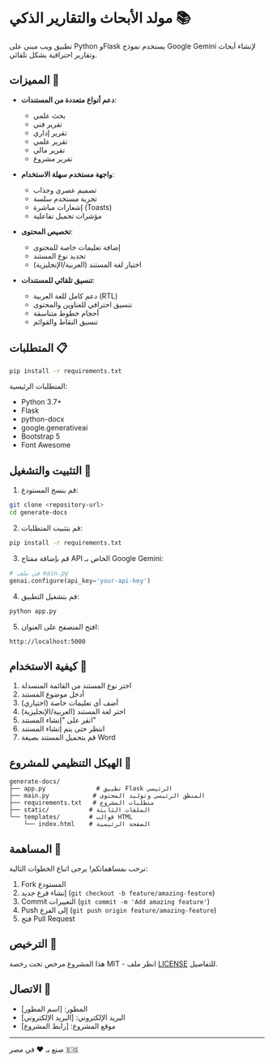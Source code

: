 # مولد الأبحاث والتقارير الذكي 📚

تطبيق ويب مبني على Python وFlask يستخدم نموذج Google Gemini لإنشاء أبحاث وتقارير احترافية بشكل تلقائي.

## المميزات 🌟

- **دعم أنواع متعددة من المستندات**:
  - بحث علمي
  - تقرير فني
  - تقرير إداري
  - تقرير علمي
  - تقرير مالي
  - تقرير مشروع

- **واجهة مستخدم سهلة الاستخدام**:
  - تصميم عصري وجذاب
  - تجربة مستخدم سلسة
  - إشعارات مباشرة (Toasts)
  - مؤشرات تحميل تفاعلية

- **تخصيص المحتوى**:
  - إضافة تعليمات خاصة للمحتوى
  - تحديد نوع المستند
  - اختيار لغة المستند (العربية/الإنجليزية)

- **تنسيق تلقائي للمستندات**:
  - دعم كامل للغة العربية (RTL)
  - تنسيق احترافي للعناوين والمحتوى
  - أحجام خطوط متناسقة
  - تنسيق النقاط والقوائم

## المتطلبات 📋

```bash
pip install -r requirements.txt
```

المتطلبات الرئيسية:
- Python 3.7+
- Flask
- python-docx
- google.generativeai
- Bootstrap 5
- Font Awesome

## التثبيت والتشغيل 🚀

1. قم بنسخ المستودع:
```bash
git clone <repository-url>
cd generate-docs
```

2. قم بتثبيت المتطلبات:
```bash
pip install -r requirements.txt
```

3. قم بإضافة مفتاح API الخاص بـ Google Gemini:
```python
# في ملف main.py
genai.configure(api_key='your-api-key')
```

4. قم بتشغيل التطبيق:
```bash
python app.py
```

5. افتح المتصفح على العنوان:
```
http://localhost:5000
```

## كيفية الاستخدام 📝

1. اختر نوع المستند من القائمة المنسدلة
2. أدخل موضوع المستند
3. أضف أي تعليمات خاصة (اختياري)
4. اختر لغة المستند (العربية/الإنجليزية)
5. انقر على "إنشاء المستند"
6. انتظر حتى يتم إنشاء المستند
7. قم بتحميل المستند بصيغة Word

## الهيكل التنظيمي للمشروع 📂

```
generate-docs/
├── app.py              # تطبيق Flask الرئيسي
├── main.py            # المنطق الرئيسي وتوليد المحتوى
├── requirements.txt   # متطلبات المشروع
├── static/           # الملفات الثابتة
└── templates/        # قوالب HTML
    └── index.html    # الصفحة الرئيسية
```

## المساهمة 🤝

نرحب بمساهماتكم! يرجى اتباع الخطوات التالية:
1. Fork المستودع
2. إنشاء فرع جديد (`git checkout -b feature/amazing-feature`)
3. Commit التغييرات (`git commit -m 'Add amazing feature'`)
4. Push إلى الفرع (`git push origin feature/amazing-feature`)
5. فتح Pull Request

## الترخيص 📄

هذا المشروع مرخص تحت رخصة MIT - انظر ملف [LICENSE](LICENSE) للتفاصيل.

## الاتصال 📧

- المطور: [اسم المطور]
- البريد الإلكتروني: [البريد الإلكتروني]
- موقع المشروع: [رابط المشروع]

---
صنع بـ ❤️ في مصر 🇪🇬
